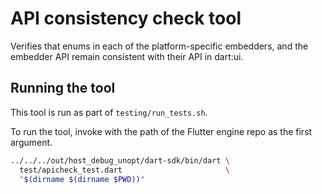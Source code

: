 # API consistency check tool

Verifies that enums in each of the platform-specific embedders, and the embedder
API remain consistent with their API in dart:ui.

## Running the tool

This tool is run as part of `testing/run_tests.sh`.

To run the tool, invoke with the path of the Flutter engine repo as the first
argument.

```sh
../../../out/host_debug_unopt/dart-sdk/bin/dart \
  test/apicheck_test.dart                       \
  "$(dirname $(dirname $PWD))"
```
